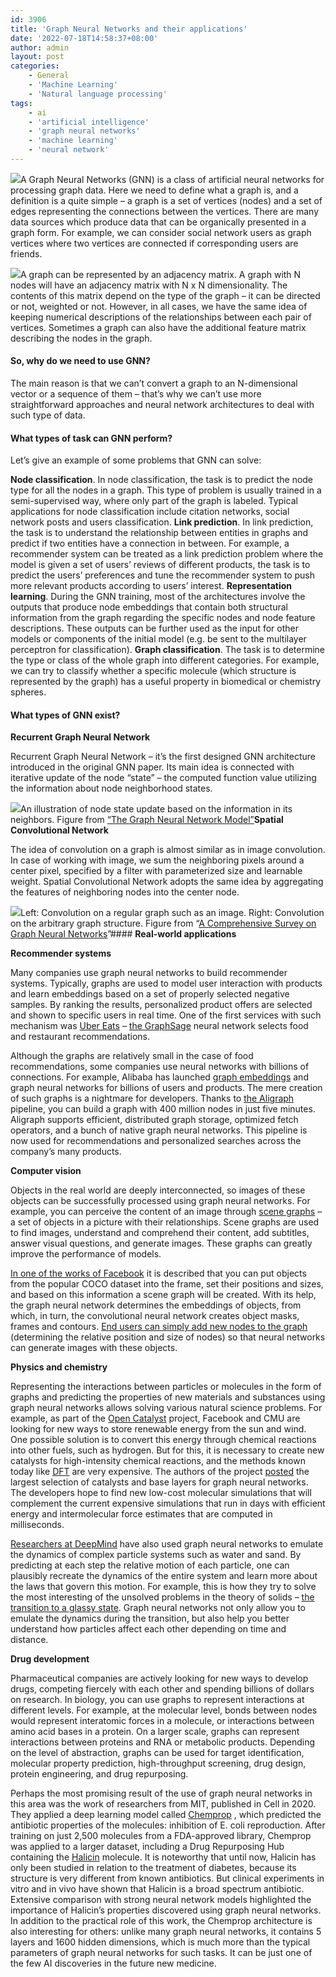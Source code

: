 ```yaml
---
id: 3906
title: 'Graph Neural Networks and their applications'
date: '2022-07-18T14:58:37+08:00'
author: admin
layout: post
categories:
    - General
    - 'Machine Learning'
    - 'Natural language processing'
tags:
    - ai
    - 'artificial intelligence'
    - 'graph neural networks'
    - 'machine learning'
    - 'neural network'
---
```


![](/static/img/2022/07/cf4f2e66d16f162ee87d-1024x614.jpg)A Graph Neural Networks (GNN) is a class of artificial neural networks for processing graph data. Here we need to define what a graph is, and a definition is a quite simple – a graph is a set of vertices (nodes) and a set of edges representing the connections between the vertices. There are many data sources which produce data that can be organically presented in a graph form. For example, we can consider social network users as graph vertices where two vertices are connected if corresponding users are friends.

![](/static/img/2022/07/1.png)A graph can be represented by an adjacency matrix. A graph with N nodes will have an adjacency matrix with N x N dimensionality. The contents of this matrix depend on the type of the graph – it can be directed or not, weighted or not. However, in all cases, we have the same idea of keeping numerical descriptions of the relationships between each pair of vertices. Sometimes a graph can also have the additional feature matrix describing the nodes in the graph.

#### **So, why do we need to use GNN?**

The main reason is that we can’t convert a graph to an N-dimensional vector or a sequence of them – that’s why we can’t use more straightforward approaches and neural network architectures to deal with such type of data.

#### **What types of task can GNN perform?**

Let’s give an example of some problems that GNN can solve:

**Node classification**. In node classification, the task is to predict the node type for all the nodes in a graph. This type of problem is usually trained in a semi-supervised way, where only part of the graph is labeled. Typical applications for node classification include citation networks, social network posts and users classification.
**Link prediction**. In link prediction, the task is to understand the relationship between entities in graphs and predict if two entities have a connection in between. For example, a recommender system can be treated as a link prediction problem where the model is given a set of users’ reviews of different products, the task is to predict the users’ preferences and tune the recommender system to push more relevant products according to users’ interest.
**Representation learning**. During the GNN training, most of the architectures involve the outputs that produce node embeddings that contain both structural information from the graph regarding the specific nodes and node feature descriptions. These outputs can be further used as the input for other models or components of the initial model (e.g. be sent to the multilayer perceptron for classification).
**Graph classification**. The task is to determine the type or class of the whole graph into different categories. For example, we can try to classify whether a specific molecule (which structure is represented by the graph) has a useful property in biomedical or chemistry spheres.

#### **What types of GNN exist?**

**Recurrent Graph Neural Network**

Recurrent Graph Neural Network – it’s the first designed GNN architecture introduced in the original GNN paper. Its main idea is connected with iterative update of the node “state” – the computed function value utilizing the information about node neighborhood states.

![](/static/img/2022/07/2.png)An illustration of node state update based on the information in its neighbors. Figure from [“The Graph Neural Network Model”](https://ieeexplore.ieee.org/document/4700287)**Spatial Convolutional Network**

The idea of convolution on a graph is almost similar as in image convolution. In case of working with image, we sum the neighboring pixels around a center pixel, specified by a filter with parameterized size and learnable weight. Spatial Convolutional Network adopts the same idea by aggregating the features of neighboring nodes into the center node.

![](/static/img/2022/07/3.png)Left: Convolution on a regular graph such as an image. Right: Convolution on the arbitrary graph structure. Figure from “[A Comprehensive Survey on Graph Neural Networks](https://arxiv.org/abs/1901.00596)”#### **Real-world applications**

**Recommender systems**

Many companies use graph neural networks to build recommender systems. Typically, graphs are used to model user interaction with products and learn embeddings based on a set of properly selected negative samples. By ranking the results, personalized product offers are selected and shown to specific users in real time. One of the first services with such mechanism was [Uber Eats](https://eng.uber.com/uber-eats-graph-learning/) – [the GraphSage](https://github.com/williamleif/GraphSAGE) neural network selects food and restaurant recommendations.

Although the graphs are relatively small in the case of food recommendations, some companies use neural networks with billions of connections. For example, Alibaba has launched [graph embeddings](https://arxiv.org/abs/1803.02349) and graph neural networks for billions of users and products. The mere creation of such graphs is a nightmare for developers. Thanks to [the Aligraph](https://arxiv.org/abs/1902.08730) pipeline, you can build a graph with 400 million nodes in just five minutes. Aligraph supports efficient, distributed graph storage, optimized fetch operators, and a bunch of native graph neural networks. This pipeline is now used for recommendations and personalized searches across the company’s many products.

**Computer vision**

Objects in the real world are deeply interconnected, so images of these objects can be successfully processed using graph neural networks. For example, you can perceive the content of an image through [scene graphs](https://cs.stanford.edu/~danfei/scene-graph/) – a set of objects in a picture with their relationships. Scene graphs are used to find images, understand and comprehend their content, add subtitles, answer visual questions, and generate images. These graphs can greatly improve the performance of models.

[In one of the works of Facebook](https://arxiv.org/abs/1909.05379) it is described that you can put objects from the popular COCO dataset into the frame, set their positions and sizes, and based on this information a scene graph will be created. With its help, the graph neural network determines the embeddings of objects, from which, in turn, the convolutional neural network creates object masks, frames and contours. [End users can simply add new nodes to the graph](https://www.youtube.com/watch?v=V2v0qEPsjr0) (determining the relative position and size of nodes) so that neural networks can generate images with these objects.

**Physics and chemistry**

Representing the interactions between particles or molecules in the form of graphs and predicting the properties of new materials and substances using graph neural networks allows solving various natural science problems. For example, as part of the [Open Catalyst](https://opencatalystproject.org/) project, Facebook and CMU are looking for new ways to store renewable energy from the sun and wind. One possible solution is to convert this energy through chemical reactions into other fuels, such as hydrogen. But for this, it is necessary to create new catalysts for high-intensity chemical reactions, and the methods known today like [DFT](https://en.wikipedia.org/wiki/Density_functional_theory) are very expensive. The authors of the project [posted](https://github.com/Open-Catalyst-Project/ocp) the largest selection of catalysts and base layers for graph neural networks. The developers hope to find new low-cost molecular simulations that will complement the current expensive simulations that run in days with efficient energy and intermolecular force estimates that are computed in milliseconds.

[Researchers at DeepMind](https://sites.google.com/view/learning-to-simulate/home#h.p_hjnaJ6k8y0wo) have also used graph neural networks to emulate the dynamics of complex particle systems such as water and sand. By predicting at each step the relative motion of each particle, one can plausibly recreate the dynamics of the entire system and learn more about the laws that govern this motion. For example, this is how they try to solve the most interesting of the unsolved problems in the theory of solids – [the transition to a glassy state](https://deepmind.com/blog/article/Towards-understanding-glasses-with-graph-neural-networks). Graph neural networks not only allow you to emulate the dynamics during the transition, but also help you better understand how particles affect each other depending on time and distance.

**Drug development**

Pharmaceutical companies are actively looking for new ways to develop drugs, competing fiercely with each other and spending billions of dollars on research. In biology, you can use graphs to represent interactions at different levels. For example, at the molecular level, bonds between nodes would represent interatomic forces in a molecule, or interactions between amino acid bases in a protein. On a larger scale, graphs can represent interactions between proteins and RNA or metabolic products. Depending on the level of abstraction, graphs can be used for target identification, molecular property prediction, high-throughput screening, drug design, protein engineering, and drug repurposing.

Perhaps the most promising result of the use of graph neural networks in this area was the work of researchers from MIT, published in Cell in 2020. They applied a deep learning model called [Chemprop](https://github.com/chemprop/chemprop) , which predicted the antibiotic properties of the molecules: inhibition of E. coli reproduction. After training on just 2,500 molecules from a FDA-approved library, Chemprop was applied to a larger dataset, including a Drug Repurposing Hub containing the [Halicin](https://en.wikipedia.org/wiki/Halicin) molecule. It is noteworthy that until now, Halicin has only been studied in relation to the treatment of diabetes, because its structure is very different from known antibiotics. But clinical experiments in vitro and in vivo have shown that Halicin is a broad spectrum antibiotic. Extensive comparison with strong neural network models highlighted the importance of Halicin’s properties discovered using graph neural networks. In addition to the practical role of this work, the Chemprop architecture is also interesting for others: unlike many graph neural networks, it contains 5 layers and 1600 hidden dimensions, which is much more than the typical parameters of graph neural networks for such tasks. It can be just one of the few AI discoveries in the future new medicine.